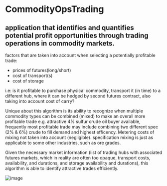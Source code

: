 # CommodityOpsTrading

## application that identifies and quantifies potential profit opportunities through trading operations in commodity markets.

factors that are taken into account when selecting a potentially profitable trade:
- prices of futures(long/short)
- cost of transport(s) 
- cost of storage

i.e: is it profitable to purchase physical commodity, transport it (in time) to a different hub, where it can be hedged by second futures contract, also taking into account cost of carry?

Unique about this algorithm is its ability to recognize when multiple commodity types can be combined (mixed) to make an overall more profitable trade
e.g. attractive 4% sulfur crude oil buyer available, frequently most profitable trade may include combining two different spec (2% & 6%) crude to fill demand and highest efficency. Metering costs of mixing not taken into account (negligible).
specification mixing is just as applicable to some other industries, such as ore grades.

Given the necessary market information (list of trading hubs with associated futures markets, which in reality are often too opaque, transport costs, availability, and durations, and storage availability and durations), this algorithm is able to identify attractive trades efficiently.

![image](https://user-images.githubusercontent.com/62283469/192409414-4518c785-dffc-4588-b481-b8e0f4536866.png)
